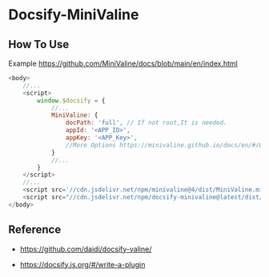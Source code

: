 # Docsify-MiniValine 

## How To Use

Example <https://github.com/MiniValine/docs/blob/main/en/index.html>

```javascript
<body>
    //...
    <script>
        window.$docsify = {
			//...
			MiniValine: {
                docPath: 'full', // If not root,It is needed.
				appId: '<APP_ID>',
				appKey: '<APP_Key>',
				//More Options https://minivaline.github.io/docs/en/#/Options   except [el]
			}
			//...
        }
    </script> 
    //...
	<script src='//cdn.jsdelivr.net/npm/minivaline@4/dist/MiniValine.min.js'></script>
	<script src="//cdn.jsdelivr.net/npm/docsify-minivaline@latest/dist/docsify-minivaline.min.js"></script> 
</body>
```



## Reference 

+ https://github.com/daidi/docsify-valine/

+ https://docsify.js.org/#/write-a-plugin





